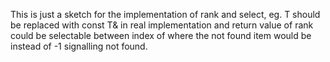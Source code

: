 This is just a sketch for the implementation of rank and select, eg. T should
be replaced with const T& in real implementation and return value of rank 
could be selectable between index of where the not found item would
be instead of -1 signalling not found.

